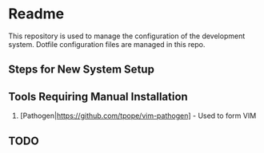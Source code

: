 # Readme

This repository is used to manage the configuration of the development system. Dotfile configuration files are managed in this repo.

## Steps for New System Setup


## Tools Requiring Manual Installation

1. [Pathogen|https://github.com/tpope/vim-pathogen] - Used to form VIM

## TODO
